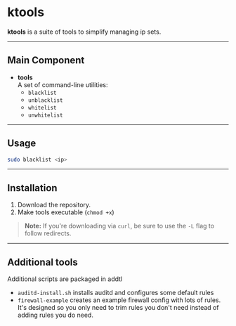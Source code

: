 # ktools

**ktools** is a suite of tools to simplify managing ip sets.

---

## Main Component
- **tools**  
  A set of command-line utilities:
  - `blacklist`
  - `unblacklist`
  - `whitelist`
  - `unwhitelist`

---

## Usage

```bash
sudo blacklist <ip>
```

---

## Installation

1. Download the repository.
2. Make tools executable (`chmod +x`)

> **Note:** If you're downloading via `curl`, be sure to use the `-L` flag to follow redirects.

---

## Additional tools
Additional scripts are packaged in addtl
- `auditd-install.sh` installs auditd and configures some default rules
- `firewall-example` creates an example firewall config with lots of rules. It's designed so you only need to trim rules you don't need instead of adding rules you do need.
